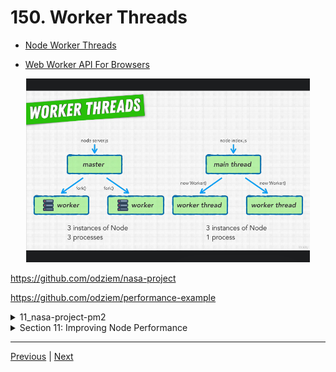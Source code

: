 # 150. Worker Threads

-   [Node Worker Threads](https://nodejs.org/api/worker_threads.html)

-   [Web Worker API For Browsers](https://developer.mozilla.org/en-US/docs/Web/API/Web_Workers_API)

<p align="center" >
    <img src="../imags/150_Worker-Threads.png" width="90%" > 
</p> 


https://github.com/odziem/nasa-project

https://github.com/odziem/performance-example


<details>
  <summary> 11_nasa-project-pm2 </summary>

  - [Codebase: nasa-project-pm2](../src/11_nasa-project-pm2/)

</details>

<details>
  <summary> Section 11: Improving Node Performance </summary>

  - [Codebase: performance-example](../src/s11_performance-example/)

</details>

---

[Previous](./149_Improving-Performance-Of-Our-NASA-Project.md) | [Next](./151_Worker-Threads-In-Action.md)
